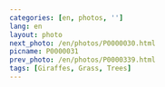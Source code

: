 ```yaml
---
categories: [en, photos, '']
lang: en
layout: photo
next_photo: /en/photos/P0000030.html
picname: P0000031
prev_photo: /en/photos/P0000339.html
tags: [Giraffes, Grass, Trees]
---
```

